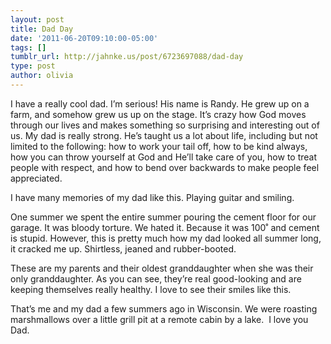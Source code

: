 ```yaml
---
layout: post
title: Dad Day
date: '2011-06-20T09:10:00-05:00'
tags: []
tumblr_url: http://jahnke.us/post/6723697088/dad-day
type: post
author: olivia
---
```


I have a really cool dad. I’m serious! His name is Randy. He grew up on a farm, and somehow grew us up on the stage. It’s crazy how God moves through our lives and makes something so surprising and interesting out of us. My dad is really strong. He’s taught us a lot about life, including but not limited to the following: how to work your tail off, how to be kind always, how you can throw yourself at God and He’ll take care of you, how to treat people with respect, and how to bend over backwards to make people feel appreciated.

I have many memories of my dad like this. Playing guitar and smiling. 

One summer we spent the entire summer pouring the cement floor for our garage. It was bloody torture. We hated it. Because it was 100˚ and cement is stupid. However, this is pretty much how my dad looked all summer long, it cracked me up. Shirtless, jeaned and rubber-booted. 

These are my parents and their oldest granddaughter when she was their only granddaughter. As you can see, they’re real good-looking and are keeping themselves really healthy. I love to see their smiles like this. 

That’s me and my dad a few summers ago in Wisconsin. We were roasting marshmallows over a little grill pit at a remote cabin by a lake. 
I love you Dad.

